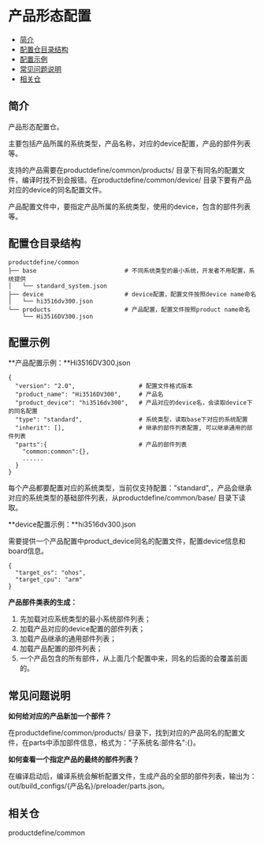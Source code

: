 # 产品形态配置<a name="ZH-CN_TOPIC_0000001079317008"></a>

-   [简介](#section11660541593)
-   [配置仓目录结构](#section113275517516)
-   [配置示例](#section178021418115315)
-   [常见问题说明](#section174312714582)
-   [相关仓](#section1371113476307)

## 简介<a name="section11660541593"></a>

产品形态配置仓。

主要包括产品所属的系统类型，产品名称，对应的device配置，产品的部件列表等。

支持的产品需要在productdefine/common/products/ 目录下有同名的配置文件，编译时找不到会报错。在productdefine/common/device/ 目录下要有产品对应的device的同名配置文件。

产品配置文件中，要指定产品所属的系统类型，使用的device，包含的部件列表等。

## 配置仓目录结构<a name="section113275517516"></a>

```
productdefine/common
├── base                         # 不同系统类型的最小系统，开发者不用配置，系统提供
│   └── standard_system.json
├── device                       # device配置，配置文件按照device name命名
│   └── hi3516dv300.json
└── products                     # 产品配置，配置文件按照product name命名
    └── Hi3516DV300.json
```

## 配置示例<a name="section178021418115315"></a>

**产品配置示例：**Hi3516DV300.json

```
{
  "version": "2.0",                  # 配置文件格式版本
  "product_name": "Hi3516DV300",     # 产品名
  "product_device": "hi3516dv300",   # 产品对应的device名，会读取device下的同名配置
  "type": "standard",                # 系统类型，读取base下对应的系统配置
  "inherit": [],                     # 继承的部件列表配置, 可以继承通用的部件列表
  "parts":{                          # 产品的部件列表
    "common:common":{},
    ......
  }
}
```

每个产品都要配置对应的系统类型，当前仅支持配置："standard",，产品会继承对应的系统类型的基础部件列表，从productdefine/common/base/ 目录下读取。

**device配置示例：**hi3516dv300.json

需要提供一个产品配置中product\_device同名的配置文件，配置device信息和board信息。

```
{           
  "target_os": "ohos",     
  "target_cpu": "arm"
}
```

**产品部件类表的生成：**

1.  先加载对应系统类型的最小系统部件列表；
2.  加载产品对应的device配置的部件列表；
3.  加载产品继承的通用部件列表；
4.  加载产品配置的部件列表；
5.  一个产品包含的所有部件，从上面几个配置中来，同名的后面的会覆盖前面的。

## 常见问题说明<a name="section174312714582"></a>

**如何给对应的产品新加一个部件？**

在productdefine/common/products/ 目录下，找到对应的产品同名的配置文件，在parts中添加部件信息，格式为："子系统名:部件名":\{\}。

**如何查看一个指定产品的最终的部件列表？**

在编译启动后，编译系统会解析配置文件，生成产品的全部的部件列表，输出为：out/build\_configs/\{产品名\}/preloader/parts.json。

## 相关仓<a name="section1371113476307"></a>

productdefine/common

